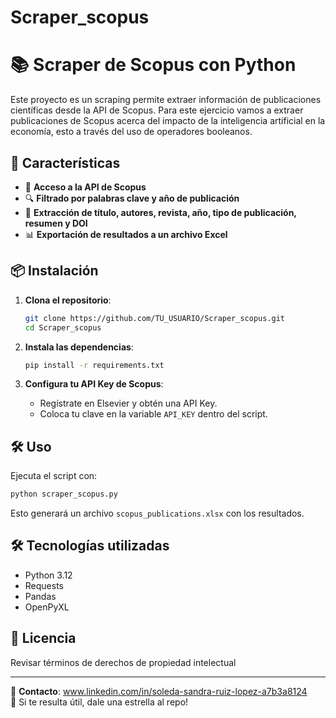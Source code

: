 # Scraper_scopus
# 📚 Scraper de Scopus con Python

Este proyecto es un scraping permite extraer información de publicaciones científicas desde la API de Scopus. Para este ejercicio vamos a extraer publicaciones de Scopus acerca del impacto de la inteligencia artificial en la economía, esto a través del uso de operadores booleanos.  

## 🚀 Características
- 💪 **Acceso a la API de Scopus**
- 🔍 **Filtrado por palabras clave y año de publicación**
- 💑 **Extracción de título, autores, revista, año, tipo de publicación, resumen y DOI**
- 📊 **Exportación de resultados a un archivo Excel**

## 📦 Instalación

1. **Clona el repositorio**:
   ```bash
   git clone https://github.com/TU_USUARIO/Scraper_scopus.git
   cd Scraper_scopus
   ```

2. **Instala las dependencias**:
   ```bash
   pip install -r requirements.txt
   ```

3. **Configura tu API Key de Scopus**:
   - Regístrate en Elsevier y obtén una API Key.
   - Coloca tu clave en la variable `API_KEY` dentro del script.

## 🛠 Uso

Ejecuta el script con:
```bash
python scraper_scopus.py
```
Esto generará un archivo `scopus_publications.xlsx` con los resultados.

## 🛠 Tecnologías utilizadas
- Python 3.12
- Requests
- Pandas
- OpenPyXL

## 📅 Licencia
Revisar términos de derechos de propiedad intelectual

---
📧 **Contacto**: www.linkedin.com/in/soleda-sandra-ruiz-lopez-a7b3a8124  
🌟 Si te resulta útil, dale una estrella al repo!
